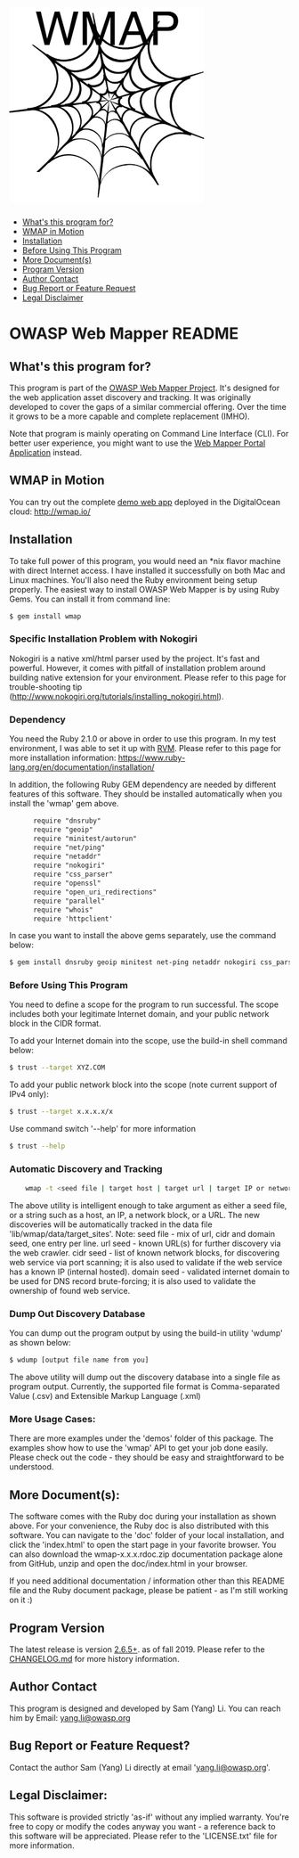 [<img src='/wmap_logo.jpg' width='350' height='350'>](https://github.com/yangsec888/wmap)
=====================

- [What's this program for?](#whats-this-program-for)
- [WMAP in Motion](#wmap-in-motion)
- [Installation](#installation)
- [Before Using This Program](#before-using-this-program)
- [More Document(s)](#more-documents)
- [Program Version](#program-version)
- [Author Contact](#author-contact)
- [Bug Report or Feature Request](#bug-report-or-feature-request)
- [Legal Disclaimer](#legal-disclaimer)

# OWASP Web Mapper README


## What's this program for?
This program is part of the [OWASP Web Mapper Project](https://www.owasp.org/index.php/OWASP_Web_Mapper_Project). It's designed for the web application asset discovery and tracking. It was originally developed to cover the gaps of a similar commercial offering. Over the time it grows to be a more capable and complete replacement (IMHO).

Note that program is mainly operating on Command Line Interface (CLI). For better user experience, you might want to use the [Web Mapper Portal Application](https://github.com/yangsec888/www_wmap) instead.


## WMAP in Motion
You can try out the complete [demo web app](http://wmap.io/) deployed in the DigitalOcean cloud: http://wmap.io/


## Installation
To take full power of this program, you would need an *nix flavor machine with direct Internet access. I have installed it successfully on both Mac and Linux machines. You'll also need the Ruby environment being setup properly. The easiest way to install OWASP Web Mapper is by using Ruby Gems. You can install it from command line:
```sh
$ gem install wmap
```

### Specific Installation Problem with Nokogiri
Nokogiri is a native xml/html parser used by the project. It's fast and powerful. However, it comes with pitfall of installation problem around building native extension for your environment. Please refer to this page for trouble-shooting tip (http://www.nokogiri.org/tutorials/installing_nokogiri.html).

### Dependency
You need the Ruby 2.1.0 or above in order to use this program. In my test environment, I was able to set it up with <a href="https://rvm.io/">RVM</a>. Please refer to this page for more installation information: https://www.ruby-lang.org/en/documentation/installation/

In addition, the following Ruby GEM dependency are needed by different features of this software. They should be installed automatically when you install the 'wmap' gem above.
```
      require "dnsruby"
      require "geoip"
      require "minitest/autorun"
      require "net/ping"
      require "netaddr"
      require "nokogiri"
      require "css_parser"
      require "openssl"
      require "open_uri_redirections"
      require "parallel"
      require "whois"
      require 'httpclient'
```

In case you want to install the above gems separately, use the command below:
```sh
$ gem install dnsruby geoip minitest net-ping netaddr nokogiri css_parser open_uri_redirections openssl parallel whois httpclient
```

### Before Using This Program
You need to define a scope for the program to run successful. The scope includes both your legitimate Internet domain, and your public
network block in the CIDR format.

To add your Internet domain into the scope, use the build-in shell command below:
```sh
$ trust --target XYZ.COM
```
To add your public network block into the scope (note current support of IPv4 only):
```sh
$ trust --target x.x.x.x/x
```
Use command switch '--help' for more information
```sh
$ trust --help
```

### Automatic Discovery and Tracking
```sh
    wmap -t <seed file | target host | target url | target IP or network cidr>
```
The above utility is intelligent enough to take argument as either a seed file, or a string such as a host, an IP, a network block, or a URL. The new discoveries will be automatically tracked in the data file 'lib/wmap/data/target_sites'.
  Note: seed file - mix of url, cidr and domain seed, one entry per line.
				url seed - known URL(s) for further discovery via the web crawler.
				cidr seed - list of known network blocks, for discovering web service via port scanning; it is also used to validate if the web service has a known IP (internal hosted).
				domain seed - validated internet domain to be used for DNS record brute-forcing; it is also used to validate the ownership of found web service.


### Dump Out Discovery Database
You can dump out the program output by using the build-in utility 'wdump' as shown below:
```sh
$ wdump [output file name from you]
```
The above utility will dump out the discovery database into a single file as program output. Currently, the supported file format is Comma-separated Value (.csv) and Extensible Markup Language (.xml)


### More Usage Cases:
There are more examples under the 'demos' folder of this package. The examples show how to use the 'wmap' API to get your job done easily. Please check out the code - they should be easy and straightforward to be understood.


## More Document(s):
The software comes with the Ruby doc during your installation as shown above. For your convenience, the Ruby doc is also distributed with this software. You can navigate to the 'doc' folder of your local installation, and click the 'index.html' to open the start page in your favorite browser. You can also download the wmap-x.x.x.rdoc.zip documentation package alone from GitHub, unzip and open the doc/index.html in your browser.

If you need additional documentation / information other than this README file and the Ruby document package, please be patient - as I'm still working on it :)


## Program Version
The latest release is version [2.6.5+](version.txt). as of fall 2019. Please refer to the [CHANGELOG.md](CHANGELOG.md) for more history information.


## Author Contact
This program is designed and developed by Sam (Yang) Li. You can reach him by Email: <yang.li@owasp.org>
## Bug Report or Feature Request?
Contact the author Sam (Yang) Li directly at email 'yang.li@owasp.org'.


## Legal Disclaimer:
This software is provided strictly 'as-if' without any implied warranty. You're free to copy or modify the codes anyway you want - a reference back to this software will be appreciated. Please refer to the 'LICENSE.txt' file for more information.
